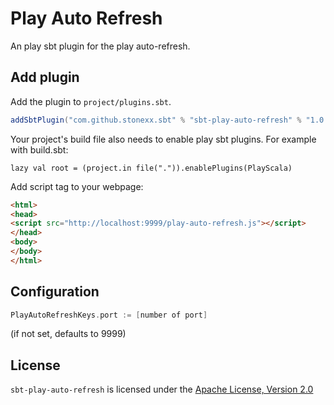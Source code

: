 # Play Auto Refresh
An play sbt plugin for the play auto-refresh.

Add plugin
----------

Add the plugin to `project/plugins.sbt`.

```scala
addSbtPlugin("com.github.stonexx.sbt" % "sbt-play-auto-refresh" % "1.0.2")
```

Your project's build file also needs to enable play sbt plugins. For example with build.sbt:

    lazy val root = (project.in file(".")).enablePlugins(PlayScala)

Add script tag to your webpage:
```html
<html>
<head>
<script src="http://localhost:9999/play-auto-refresh.js"></script>
</head>
<body>
</body>
</html>
```

Configuration
-------------

```scala
PlayAutoRefreshKeys.port := [number of port]
```
(if not set, defaults to 9999)

## License
`sbt-play-auto-refresh` is licensed under the [Apache License, Version 2.0](https://github.com/stonexx/sbt-play-auto-refresh/blob/master/LICENSE)
